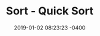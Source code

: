 ---
layout: post
title:  "* Sort - Quick Sort"
date: 2019-01-02 08:23:23 -0400
categories: articles
---